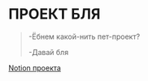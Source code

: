 # ПРОЕКТ БЛЯ

> -Ёбнем какой-нить пет-проект?
>
> -Давай бля

[Notion проекта](https://remarkable-brochure-978.notion.site/7bf43ab6e5b14aabbfa1c4a16dd62f03?pvs=4)
